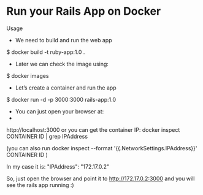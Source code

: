 # Run your Rails App on Docker

Usage

- We need to build and run the web app

$ docker build -t ruby-app:1.0 .

- Later we can check the image using:

$ docker images

- Let’s create a container and run the app

$ docker run -d -p 3000:3000 rails-app:1.0

- You can just open your browser at: 
- 
http://localhost:3000 or you can get the container IP: docker inspect CONTAINER ID | grep IPAddress

(you can also run docker inspect --format '{{.NetworkSettings.IPAddress}}' CONTAINER ID )

In my case it is: "IPAddress": "172.17.0.2"

So, just open the browser and point it to http://172.17.0.2:3000 and you will see the rails app running :)
